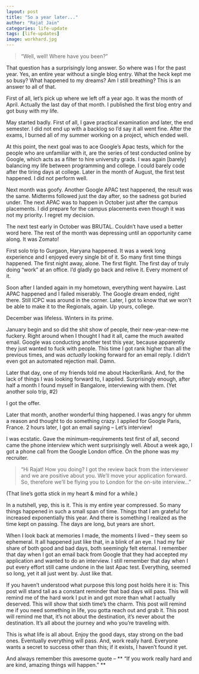 ```yaml
---
layout: post
title: "So a year later..."
author: "Rajat Jain"
categories: life-update
tags: [life-updates]
image: workhard.jpg
---
```


> “Well, well! Where have you been?”

That question has a surprisingly long answer. So where was I for the past year. Yes, an entire year without a single blog entry. What the heck kept me so busy? What happened to my dreams? Am I still breathing? This is an answer to all of that.

First of all, let’s pick up where we left off a year ago. It was the month of April. Actually the last day of that month. I published the first blog entry and got busy with my life.

May started badly. First of all, I gave practical examination and later, the end semester. I did not end up with a backlog so I’d say it all went fine. After the exams, I burned all of my summer working on a project, which ended well.

At this point, the next goal was to ace Google’s Apac tests, which for the people who are unfamiliar with it, are the series of test conducted online by Google, which acts as a filter to hire university grads. I was again [barely] balancing my life between programming and college. I could barely code after the tiring days at college. Later in the month of August, the first test happened. I did not perform well.

Next month was goofy. Another Google APAC test happened, the result was the same. Midterms followed just the day after, so the sadness got buried under. The next APAC was to happen in October just after the campus placements. I did prepare for the campus placements even though it was not my priority. I regret my decision.

The next test early in October was BRUTAL. Couldn’t have used a better word here. The rest of the month was depressing until an opportunity came along. It was Zomato!

First solo trip to Gurgaon, Haryana happened. It was a week long experience and I enjoyed every single bit of it. So many first time things happened. The first night away, alone. The first flight. The first day of truly doing “work” at an office. I’d gladly go back and relive it. Every moment of it.

Soon after I landed again in my hometown, everything went haywire. Last APAC happened and I failed miserably. The Google dream ended, right there. Still ICPC was around in the corner. Later, I got to know that we won’t be able to make it to the Regionals, again. Up yours, college.

December was lifeless. Winters in its prime.

January begin and so did the shit show of people, their new-year-new-me fuckery. Right around when I thought I had it all, came the much awaited email. Google was conducting another test this year, because apparently they just wanted to fuck with people. This time I got rank higher than all the previous times, and was *actually* looking forward for an email reply. I didn’t even got an automated rejection mail. Damn.

Later that day, one of my friends told me about HackerRank. And, for the lack of things I was looking forward to, I applied. Surprisingly enough, after half a month I found myself in Bangalore, interviewing with them. (Yet another solo trip, #2)

I got the offer.

Later that month, another wonderful thing happened. I was angry for uhmm a reason and thought to do something crazy. I applied for Google Paris, France. 2 hours later, I got an email saying – Let’s interview!

I was ecstatic. Gave the minimum-requirements test first of all, second came the phone interview which went surprisingly well. About a week ago, I got a phone call from the Google London office. On the phone was my recruiter.

> “Hi Rajat! How you doing? I got the review back from the interviewer and we are positive about you. We’ll move your application forward. So, therefore we’ll be flying you to London for the on-site interview…”

(That line’s gotta stick in my heart & mind for a while.)

In a nutshell, yep, this is it. This is my entire year compressed. So many things happened in such a small span of time. Things that I am grateful for increased exponentially this year. And there is something I realized as the time kept on passing. The days are long, but years are short.

When I look back at memories I made, the moments I lived – they seem so ephemeral. It all happened just like that, in a blink of an eye. I had my fair share of both good and bad days, both seemingly felt eternal. I remember that day when I got an email back from Google that they had accepted my application and wanted to do an interview. I still remember that day when I put every effort still came undone in the last Apac test. Everything, seemed so long, yet it all just went by. Just like that.

If you haven’t understood what purpose this long post holds here it is: This post will stand tall as a constant reminder that bad days will pass. This will remind me of the hard work I put in and got more than what I actually deserved. This will show that sixth time’s the charm. This post will remind me if you need something in life, you gotta reach out and grab it. This post will remind me that, it’s not about the destination, it’s never about the destination. It’s all about the journey and who you’re traveling with.

This is what life is all about. Enjoy the good days, stay strong on the bad ones. Eventually everything will pass. And, work really hard.  Everyone wants a secret to success other than this; if it exists, I haven’t found it yet.

And always remember this awesome quote – ** “If you work really hard and are kind, amazing things will happen.” **

